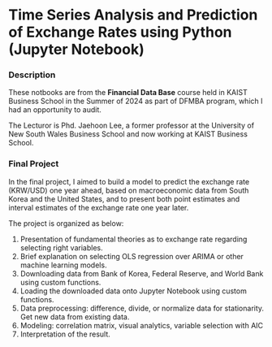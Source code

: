 # Time Series Analysis and Prediction of Exchange Rates using Python (Jupyter Notebook)

### Description

These notbooks are from the **Financial Data Base** course held in KAIST Business School in the Summer of 2024 as part of DFMBA program, which I had an opportunity to audit.

The Lecturor is Phd. Jaehoon Lee, a former professor at the University of New South Wales Business School and now working at KAIST Business School.

### Final Project

In the final project, I aimed to build a model to predict the exchange rate (KRW/USD) one year ahead, based on macroeconomic data from South Korea and the United States, and to present both point estimates and interval estimates of the exchange rate one year later.

The project is organized as below:

1. Presentation of fundamental theories as to exchange rate regarding selecting right variables.
2. Brief explanation on selecting OLS regression over ARIMA or other machine learning models.
3. Downloading data from Bank of Korea, Federal Reserve, and World Bank using custom functions.
4. Loading the downloaded data onto Jupyter Notebook using custom functions.
5. Data preprocessing: difference, divide, or normalize data for stationarity. Get new data from existing data.
6. Modeling: correlation matrix, visual analytics, variable selection with AIC
7. Interpretation of the result. 
